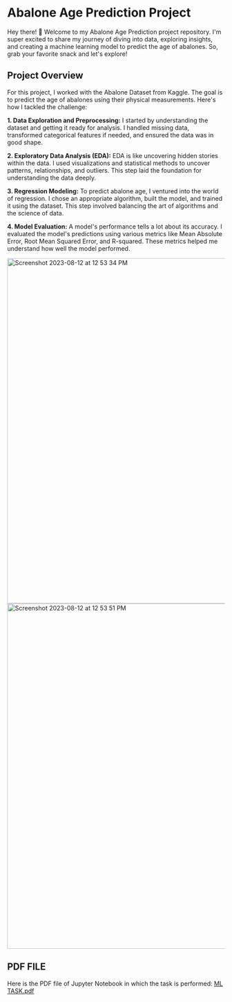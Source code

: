 # Abalone Age Prediction Project
Hey there! 👋 Welcome to my Abalone Age Prediction project repository. I'm super excited to share my journey of diving into data, exploring insights, and creating a machine learning model to predict the age of abalones. So, grab your favorite snack and let's explore!

## Project Overview
For this project, I worked with the Abalone Dataset from Kaggle. The goal is to predict the age of abalones using their physical measurements. Here's how I tackled the challenge:

**1. Data Exploration and Preprocessing:** I started by understanding the dataset and getting it ready for analysis. I handled missing data, transformed categorical features if needed, and ensured the data was in good shape.

**2. Exploratory Data Analysis (EDA):** EDA is like uncovering hidden stories within the data. I used visualizations and statistical methods to uncover patterns, relationships, and outliers. This step laid the foundation for understanding the data deeply.

**3. Regression Modeling:** To predict abalone age, I ventured into the world of regression. I chose an appropriate algorithm, built the model, and trained it using the dataset. This step involved balancing the art of algorithms and the science of data.

**4. Model Evaluation:** A model's performance tells a lot about its accuracy. I evaluated the model's predictions using various metrics like Mean Absolute Error, Root Mean Squared Error, and R-squared. These metrics helped me understand how well the model performed.

<img width="800" alt="Screenshot 2023-08-12 at 12 53 34 PM" src="https://github.com/harshk04/GDSC-TASK/assets/115946158/854f45a2-c2a0-4b1e-b660-6a20a7cab475">
<img width="800" alt="Screenshot 2023-08-12 at 12 53 51 PM" src="https://github.com/harshk04/GDSC-TASK/assets/115946158/afbc9500-3b4d-45b8-ac65-6238e4a64466">


## PDF FILE
Here is the PDF file of Jupyter Notebook in which the task is performed:
[ML TASK.pdf](https://github.com/harshk04/GDSC-TASK/files/12328018/ML.TASK.GDSC.pdf)

